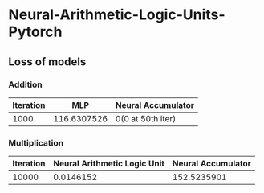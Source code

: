 # Neural-Arithmetic-Logic-Units-Pytorch

## Loss of models
### Addition

Iteration | MLP | Neural Accumulator
--- | --- | ---
 1000| 116.6307526  | 0(0 at 50th iter)


### Multiplication

Iteration | Neural Arithmetic Logic Unit | Neural Accumulator
--- | --- | ---
 10000| 0.0146152   | 152.5235901 
